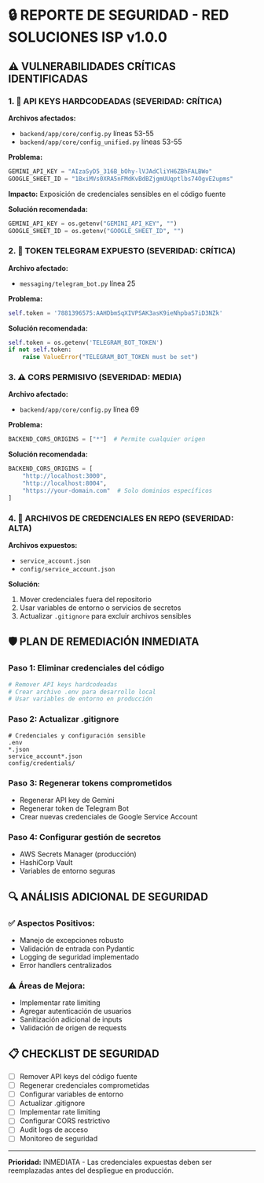 # 🔒 REPORTE DE SEGURIDAD - RED SOLUCIONES ISP v1.0.0

## ⚠️ VULNERABILIDADES CRÍTICAS IDENTIFICADAS

### 1. 🚨 API KEYS HARDCODEADAS (SEVERIDAD: CRÍTICA)

**Archivos afectados:**
- `backend/app/core/config.py` líneas 53-55
- `backend/app/core/config_unified.py` líneas 53-55

**Problema:**
```python
GEMINI_API_KEY = "AIzaSyD5_316B_bOhy-lVJAdCliYH6ZBhFALBWo"
GOOGLE_SHEET_ID = "1BxiMVs0XRA5nFMdKvBdBZjgmUUqptlbs74OgvE2upms"
```

**Impacto:** Exposición de credenciales sensibles en el código fuente

**Solución recomendada:**
```python
GEMINI_API_KEY = os.getenv("GEMINI_API_KEY", "")
GOOGLE_SHEET_ID = os.getenv("GOOGLE_SHEET_ID", "")
```

### 2. 🚨 TOKEN TELEGRAM EXPUESTO (SEVERIDAD: CRÍTICA)

**Archivo afectado:**
- `messaging/telegram_bot.py` línea 25

**Problema:**
```python
self.token = '7881396575:AAHDbmSqXIVPSAK3asK9ieNhpbaS7iD3NZk'
```

**Solución recomendada:**
```python
self.token = os.getenv('TELEGRAM_BOT_TOKEN')
if not self.token:
    raise ValueError("TELEGRAM_BOT_TOKEN must be set")
```

### 3. ⚠️ CORS PERMISIVO (SEVERIDAD: MEDIA)

**Archivo afectado:**
- `backend/app/core/config.py` línea 69

**Problema:**
```python
BACKEND_CORS_ORIGINS = ["*"]  # Permite cualquier origen
```

**Solución recomendada:**
```python
BACKEND_CORS_ORIGINS = [
    "http://localhost:3000",
    "http://localhost:8004", 
    "https://your-domain.com"  # Solo dominios específicos
]
```

### 4. 🔐 ARCHIVOS DE CREDENCIALES EN REPO (SEVERIDAD: ALTA)

**Archivos expuestos:**
- `service_account.json`
- `config/service_account.json`

**Solución:**
1. Mover credenciales fuera del repositorio
2. Usar variables de entorno o servicios de secretos
3. Actualizar `.gitignore` para excluir archivos sensibles

## 🛡️ PLAN DE REMEDIACIÓN INMEDIATA

### Paso 1: Eliminar credenciales del código
```bash
# Remover API keys hardcodeadas
# Crear archivo .env para desarrollo local
# Usar variables de entorno en producción
```

### Paso 2: Actualizar .gitignore
```gitignore
# Credenciales y configuración sensible
.env
*.json
service_account*.json
config/credentials/
```

### Paso 3: Regenerar tokens comprometidos
- Regenerar API key de Gemini
- Regenerar token de Telegram Bot
- Crear nuevas credenciales de Google Service Account

### Paso 4: Configurar gestión de secretos
- AWS Secrets Manager (producción)
- HashiCorp Vault
- Variables de entorno seguras

## 🔍 ANÁLISIS ADICIONAL DE SEGURIDAD

### ✅ Aspectos Positivos:
- Manejo de excepciones robusto
- Validación de entrada con Pydantic
- Logging de seguridad implementado
- Error handlers centralizados

### ⚠️ Áreas de Mejora:
- Implementar rate limiting
- Agregar autenticación de usuarios
- Sanitización adicional de inputs
- Validación de origen de requests

## 📋 CHECKLIST DE SEGURIDAD

- [ ] Remover API keys del código fuente
- [ ] Regenerar credenciales comprometidas
- [ ] Configurar variables de entorno
- [ ] Actualizar .gitignore
- [ ] Implementar rate limiting
- [ ] Configurar CORS restrictivo
- [ ] Audit logs de acceso
- [ ] Monitoreo de seguridad

---

**Prioridad:** INMEDIATA - Las credenciales expuestas deben ser reemplazadas antes del despliegue en producción.
